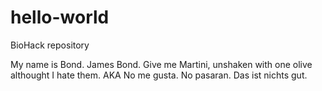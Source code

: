 # hello-world
BioHack repository

My name is Bond. James Bond.
Give me Martini, unshaken with one olive althought I hate them. 
AKA No me gusta.
No pasaran.
Das ist nichts gut.
